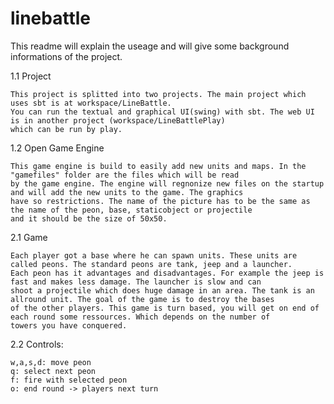 linebattle
==========


This readme will explain the useage and will give some background informations of the project.

1.1 Project

	This project is splitted into two projects. The main project which uses sbt is at workspace/LineBattle.
	You can run the textual and graphical UI(swing) with sbt. The web UI is in another project (workspace/LineBattlePlay)
	which can be run by play.

1.2 Open Game Engine

	This game engine is build to easily add new units and maps. In the "gamefiles" folder are the files which will be read
	by the game engine. The engine will regnonize new files on the startup and will add the new units to the game. The graphics
	have so restrictions. The name of the picture has to be the same as the name of the peon, base, staticobject or projectile
	and it should be the size of 50x50.

2.1 Game

	Each player got a base where he can spawn units. These units are called peons. The standard peons are tank, jeep and a launcher.
	Each peon has it advantages and disadvantages. For example the jeep is fast and makes less damage. The launcher is slow and can
	shoot a projectile which does huge damage in an area. The tank is an allround unit. The goal of the game is to destroy the bases
	of the other players. This game is turn based, you will get on end of each round some ressources. Which depends on the number of
	towers you have conquered.

2.2 Controls:

	w,a,s,d: move peon
	q: select next peon
	f: fire with selected peon
	o: end round -> players next turn
